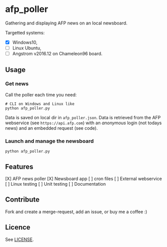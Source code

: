 # afp_poller

Gathering and displaying AFP news on an local newsboard.

Targetted systems:
* [X] Windows10,
* [ ] Linux Ubuntu,
* [ ] Angstrom v2016.12 on Chameleon96 board.

## Usage

### Get news

Call the poller each time you need:
```
# CLI on Windows and Linux like
python afp_poller.py
```

Data is saved on local dir in `afp_poller.json`.
Data is retrieved from the AFP webservice (see `https://api.afp.com`) with an *anonymous* login (not todays news) and an embedded request (see code). 

### Launch and manage the newsboard

```
python afp_poller.py
```


## Features

[X] AFP news poller
[X] Newsboard app
[ ] cron files
[ ] External webservice
[ ] Linux testing
[ ] Unit testing
[ ] Documentation

## Contribute

Fork and create a merge-request, add an issue, or buy me a coffee :)

## Licence

See [LICENSE](LICENSE).
